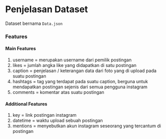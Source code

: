 # Penjelasan Dataset

Dataset bernama ```Data.json```

### Features

#### Main Features
1. username = merupakan username dari pemilik postingan
2. likes = jumlah angka like yang didapatkan di satu postingan
3. caption = penjelasan / keterangan data dari foto yang di upload pada suatu postingan
4. hashtags = tag yang terdapat pada suatu caption, berguna untuk mendapatkan postingan sejenis dari semua pengguna instagram 
5. comments = komentar atas suatu postingan

#### Additional Features
1. key = link postingan instagram
2. datetime = waktu upload sebuah postingan
3. mentions = menyebutkan akun instagram seseorang yang tercantum di postingan
